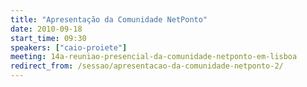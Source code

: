 ```yaml
---
title: "Apresentação da Comunidade NetPonto"
date: 2010-09-18
start_time: 09:30
speakers: ["caio-proiete"]
meeting: 14a-reuniao-presencial-da-comunidade-netponto-em-lisboa
redirect_from: /sessao/apresentacao-da-comunidade-netponto-2/
---
```



